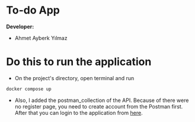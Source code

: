 # To-do App

**Developer:**

- Ahmet Ayberk Yılmaz

# Do this to run the application

- On the project's directory, open terminal and run

```bash
docker compose up
```

- Also, I added the postman_collection of the API. Because of there were no register page, you need to create account from the Postman first. After that you can login to the application from [here](http://localhost:3000).
